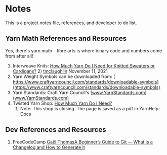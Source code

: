 # Notes

This is a project notes file, references, and developer to do list.

## Yarn Math References and Resources

Yes, there's yarn math - fibre arts is where binary code and numbers come from after all! 

1) Interweave Knits: [How Much Yarn Do I Need for Knitted Sweaters or Cardigans?](https://www.interweave.com/article/knitting/how-much-yarn-do-i-need/)
	2) [tmclaughlin](https://www.interweave.com/plus/members/tmclaughlin/) November 11, 2021
2) Yarn Weight Symbols can be downloaded from: [ https://www.craftyarncouncil.com/standards/downloadable-symbols](https://www.craftyarncouncil.com/standards/downloadable-symbols)
3) Yarn Standards: Craft Yarn Council's [www.YarnStandards.com](www.YarnStandards.com)
4) Twisted Yarn Shop: [How Much Yarn Do I Need?](https://twistedyarnshop.com/blogs/news/q-a-how-much-yarn-do-i-need?_pos=1&_sid=6426a67a9&_ss=r) 
	1) Note: This shop is closing. The page is saved as a pdf in YarnHelp-Docs


## Dev References and Resources

1) FreeCodeCamp [Gaël Thomas](https://www.freecodecamp.org/news/author/gaelgthomas/)[A Beginner’s Guide to Git — What is a Changelog and How to Generate it](https://www.freecodecamp.org/news/a-beginners-guide-to-git-what-is-a-changelog-and-how-to-generate-it)